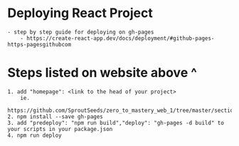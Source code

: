 # Deploying React Project

    - step by step guide for deploying on gh-pages
        - https://create-react-app.dev/docs/deployment/#github-pages-https-pagesgithubcom

# Steps listed on website above ^

    1. add "homepage": <link to the head of your project>
        ie.
            https://github.com/SproutSeeds/zero_to_mastery_web_1/tree/master/section_19/robofriends
    2. npm install --save gh-pages
    3. add "predeploy": "npm run build","deploy": "gh-pages -d build" to your scripts in your package.json
    4. npm run deploy
